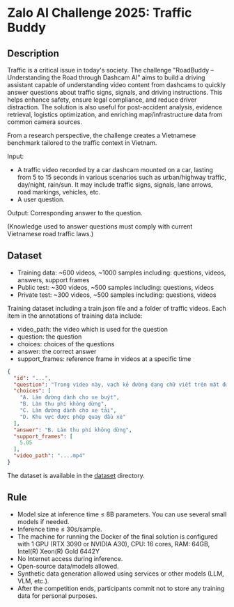 # Zalo AI Challenge 2025: Traffic Buddy

## Description

Traffic is a critical issue in today's society. The challenge "RoadBuddy – Understanding the Road through Dashcam AI" aims to build a driving assistant capable of understanding video content from dashcams to quickly answer questions about traffic signs, signals, and driving instructions. This helps enhance safety, ensure legal compliance, and reduce driver distraction. The solution is also useful for post-accident analysis, evidence retrieval, logistics optimization, and enriching map/infrastructure data from common camera sources.

From a research perspective, the challenge creates a Vietnamese benchmark tailored to the traffic context in Vietnam.

Input: 
- A traffic video recorded by a car dashcam mounted on a car, lasting from 5 to 15 seconds in various scenarios such as urban/highway traffic, day/night, rain/sun. It may include traffic signs, signals, lane arrows, road markings, vehicles, etc.
- A user question.

Output: Corresponding answer to the question.

(Knowledge used to answer questions must comply with current Vietnamese road traffic laws.)

## Dataset

* Training data: ~600 videos, ~1000 samples including: questions, videos, answers, support frames 
* Public test: ~300 videos, ~500 samples including: questions, videos
* Private test: ~300 videos, ~500 samples including: questions, videos 

Training dataset including a train.json file and a folder of traffic videos. Each item in the annotations of training data include:

- video_path: the video which is used for the question 
- question: the question
- choices: choices of the questions 
- answer: the correct answer
- support_frames: reference frame in videos at a specific time

```json
{
  "id": "...",
  "question": "Trong video này, vạch kẻ đường dạng chữ viết trên mặt đường có ý nghĩa gì?",
  "choices": [
    "A. Làn đường dành cho xe buýt",
    "B. Làn thu phí không dừng",
    "C. Làn đường dành cho xe tải",
    "D. Khu vực được phép quay đầu xe"
  ],
  "answer": "B. Làn thu phí không dừng",
  "support_frames": [
    5.05
  ],
  "video_path": "....mp4"
}
```

The dataset is available in the [dataset](dataset) directory.

## Rule

- Model size at inference time ≤ 8B parameters. You can use several small models if needed.
- Inference time ≤ 30s/sample.
- The machine for running the Docker of the final solution is configured with 1 GPU (RTX 3090 or NVIDIA A30), CPU: 16 cores, RAM: 64GB, Intel(R) Xeon(R) Gold 6442Y
- No Internet access during inference.
- Open-source data/models allowed.
- Synthetic data generation allowed using services or other models (LLM, VLM, etc.).
- After the competition ends, participants commit not to store any training data for personal purposes.